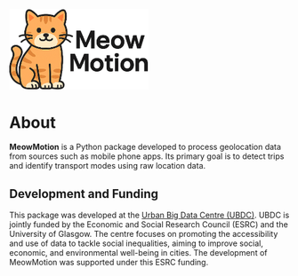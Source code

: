 <img src="../assets/meowmotion_logo.png" alt="MeowMotion Logo" width="250"/><br>

# About

**MeowMotion** is a Python package developed to process geolocation data from sources such as mobile phone apps. Its primary goal is to detect trips and identify transport modes using raw location data.

## Development and Funding
This package was developed at the [Urban Big Data Centre (UBDC)](https://www.ubdc.ac.uk/). UBDC is jointly funded by the Economic and Social Research Council (ESRC) and the University of Glasgow. The centre focuses on promoting the accessibility and use of data to tackle social inequalities, aiming to improve social, economic, and environmental well-being in cities. The development of MeowMotion was supported under this ESRC funding.
